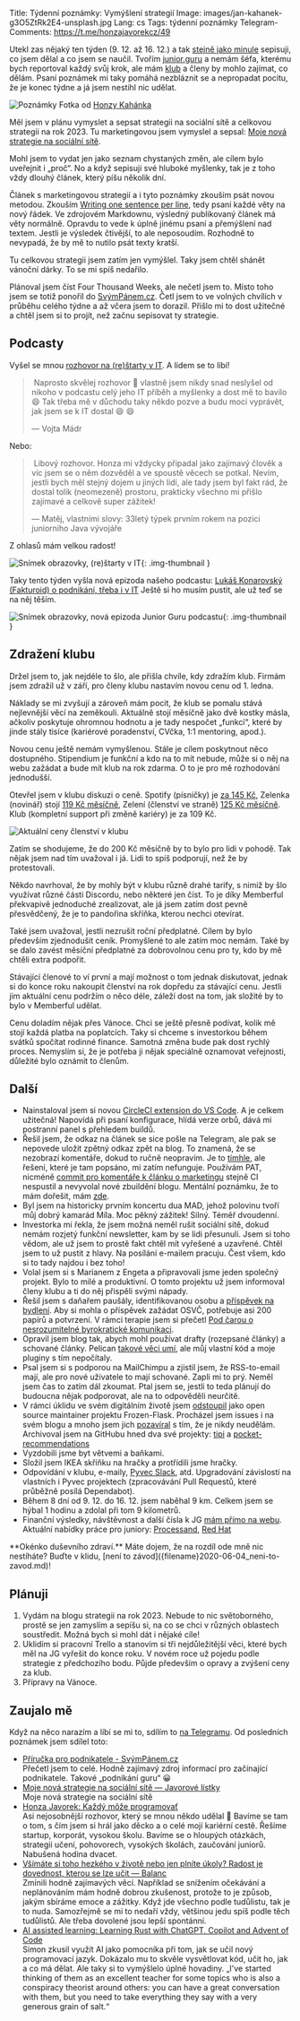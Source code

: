 Title: Týdenní poznámky: Vymýšlení strategií
Image: images/jan-kahanek-g3O5ZtRk2E4-unsplash.jpg
Lang: cs
Tags: týdenní poznámky
Telegram-Comments: https://t.me/honzajavorekcz/49


Utekl zas nějaký ten týden (9. 12. až 16. 12.) a tak [stejně jako minule]({filename}/2022-12-09_tydenni-poznamky-mentalni-a-digitalni-uklid.md) sepisuji, co jsem dělal a co jsem se naučil.
Tvořím [junior.guru](https://junior.guru/) a nemám šéfa, kterému bych reportoval každý svůj krok, ale mám [klub](https://junior.guru/club/) a členy by mohlo zajímat, co dělám.
Psaní poznámek mi taky pomáhá nezbláznit se a nepropadat pocitu, že je konec týdne a já jsem nestihl nic udělat.

![Poznámky]({static}/images/jan-kahanek-g3O5ZtRk2E4-unsplash.jpg)
Fotka od [Honzy Kahánka](https://unsplash.com/@honza_kahanek)


Měl jsem v plánu vymyslet a sepsat strategii na sociální sítě a celkovou strategii na rok 2023.
Tu marketingovou jsem vymyslel a sepsal: [Moje nová strategie na sociální sítě]({filename}2022-12-15_moje-nova-strategie-na-socialni-site.md).

Mohl jsem to vydat jen jako seznam chystaných změn, ale cílem bylo uveřejnit i „proč“.
No a když sepisuji své hluboké myšlenky, tak je z toho vždy dlouhý článek, který píšu několik dní.

Článek s marketingovou strategií a i tyto poznámky zkouším psát novou metodou.
Zkouším [Writing one sentence per line](https://sive.rs/1s), tedy psaní každé věty na nový řádek.
Ve zdrojovém Markdownu, výsledný publikovaný článek má věty normálně.
Opravdu to vede k úplně jinému psaní a přemýšlení nad textem.
Jestli je výsledek čtivější, to ale neposoudím.
Rozhodně to nevypadá, že by mě to nutilo psát texty kratší.

Tu celkovou strategii jsem zatím jen vymýšlel.
Taky jsem chtěl shánět vánoční dárky.
To se mi spíš nedařilo.

Plánoval jsem číst Four Thousand Weeks, ale nečetl jsem to.
Místo toho jsem se totiž ponořil do [SvýmPánem.cz](https://www.svympanem.cz/).
Četl jsem to ve volných chvílích v průběhu celého týdne a až včera jsem to dorazil.
Přišlo mi to dost užitečné a chtěl jsem si to projít, než začnu sepisovat ty strategie.


## Podcasty

Vyšel se mnou [rozhovor na (re)štarty v IT](https://restarty.dev/epizody/2022/honza-javorek-kazdy-moze-programovat/).
A lidem se to líbí!

> Naprosto skvělej rozhovor 🙂 vlastně jsem nikdy snad neslyšel od nikoho v podcastu celý jeho IT příběh a myšlenky a dost mě to bavilo 😄 Tak třeba mě v důchodu taky někdo pozve a budu moci vyprávět, jak jsem se k IT dostal 😄 😄
>
> — Vojta Mádr

Nebo:

> Libový rozhovor. Honza mi vždycky připadal jako zajímavý člověk a víc jsem se o něm dozvěděl a ve spoustě věcech se potkal. Nevím, jestli bych měl stejný dojem u jiných lidí, ale tady jsem byl fakt rád, že dostal tolik (neomezeně) prostoru, prakticky všechno mi přišlo zajímavé a celkově super zážitek!
>
> — Matěj, vlastními slovy: 33letý týpek prvním rokem na pozici juniorního Java vývojáře

Z ohlasů mám velkou radost!

![Snímek obrazovky, (re)štarty v IT]({static}/images/screenshot-2022-12-16-at-15-52-14-honza-javorek-kazdy-moze-programovat.png){: .img-thumbnail }

Taky tento týden vyšla nová epizoda našeho podcastu: [Lukáš Konarovský (Fakturoid) o podnikání, třeba i v IT](https://junior.guru/podcast/)
Ještě si ho musím pustit, ale už teď se na něj těším.

![Snímek obrazovky, nová epizoda Junior Guru podcastu]({static}/images/screenshot-2022-12-16-at-15-53-11.png){: .img-thumbnail }


## Zdražení klubu

Držel jsem to, jak nejdéle to šlo, ale přišla chvíle, kdy zdražím klub.
Firmám jsem zdražil už v září, pro členy klubu nastavím novou cenu od 1. ledna.

Náklady se mi zvyšují a zároveň mám pocit, že klub se pomalu stává nejlevnější věcí na zeměkouli.
Aktuálně stojí měsíčně jako dvě kostky másla, ačkoliv poskytuje ohromnou hodnotu a je tady nespočet „funkcí“, které by jinde stály tisíce (kariérové poradenství, CVčka, 1:1 mentoring, apod.).

Novou cenu ještě nemám vymyšlenou.
Stále je cílem poskytnout něco dostupného.
Stipendium je funkční a kdo na to mít nebude, může si o něj na webu zažádat a bude mít klub na rok zdarma.
O to je pro mě rozhodování jednodušší.

Otevřel jsem v klubu diskuzi o ceně.
Spotify (písničky) je [za 145 Kč](https://www.spotify.com/cz/premium/), Zelenka (novinář) stojí [119 Kč měsíčně](https://mimo-agendu.ghost.io/), Zelení (členství ve straně) [125 Kč měsíčně](https://pridejtese.zeleni.cz/).
Klub (kompletní support při změně kariéry) je za 109 Kč.

![Aktuální ceny členství v klubu]({static}/images/screenshot-2022-12-16-at-15-55-51.png)

Zatím se shodujeme, že do 200 Kč měsíčně by to bylo pro lidi v pohodě.
Tak nějak jsem nad tím uvažoval i já.
Lidi to spíš podporují, než že by protestovali.

Někdo navrhoval, že by mohly být v klubu různě drahé tarify, s nimiž by šlo využívat různé části Discordu, nebo některé jen číst.
To je díky Memberful překvapivě jednoduché zrealizovat, ale já jsem zatím dost pevně přesvědčený, že je to pandořina skříňka, kterou nechci otevírat.

Také jsem uvažoval, jestli nezrušit roční předplatné.
Cílem by bylo především zjednodušit ceník.
Promyšlené to ale zatím moc nemám.
Také by se dalo zavést měsíční předplatné za dobrovolnou cenu pro ty, kdo by mě chtěli extra podpořit.

Stávající členové to ví první a mají možnost o tom jednak diskutovat, jednak si do konce roku nakoupit členství na rok dopředu za stávající cenu.
Jestli jim aktuální cenu podržím o něco déle, záleží dost na tom, jak složité by to bylo v Memberful udělat.

Cenu doladím nějak přes Vánoce.
Chci se ještě přesně podívat, kolik mě stojí každá platba na poplatcích.
Taky si chceme s investorkou během svátků spočítat rodinné finance.
Samotná změna bude pak dost rychlý proces.
Nemyslím si, že je potřeba ji nějak speciálně oznamovat veřejnosti, důležité bylo oznámit to členům.


## Další

-   Nainstaloval jsem si novou [CircleCI extension do VS Code](https://marketplace.visualstudio.com/items?itemName=circleci.circleci).
    A je celkem užitečná!
    Napovídá při psaní konfigurace, hlídá verze orbů, dává mi postranní panel s přehledem buildů.
-   Řešil jsem, že odkaz na článek se sice pošle na Telegram, ale pak se nepovede uložit zpětný odkaz zpět na blog.
    To znamená, že se nezobrazí komentáře, dokud to ručně neopravím.
    Je to [tímhle](https://github.com/EndBug/add-and-commit#the-commit-from-the-action-is-not-triggering-ci), ale řešení, které je tam popsáno, mi zatím nefunguje.
    Používám PAT, nicméně [commit pro komentáře k článku o marketingu](https://github.com/honzajavorek/honzajavorek.cz/commit/742f969f9a34d8838a0e82d2ab8e48bcd9eb5c12) stejně CI nespustil a nevyvolal nové zbuildění blogu.
    Mentální poznámku, že to mám dořešit, mám [zde](https://github.com/honzajavorek/honzajavorek.cz/issues/219).
-   Byl jsem na historicky prvním koncertu dua MAD, jehož polovinu tvoří můj dobrý kamarád Míla.
    Moc pěkný zážitek!
    Silný.
    Téměř dvoudenní.
-   Investorka mi řekla, že jsem možná neměl rušit sociální sítě, dokud nemám rozjetý funkční newsletter, kam by se lidi přesunuli.
    Jsem si toho vědom, ale už jsem to prostě fakt chtěl mít vyřešené a uzavřené.
    Chtěl jsem to už pustit z hlavy.
    Na posílání e-mailem pracuju.
    Čest všem, kdo si to tady najdou i bez toho!
-   Volal jsem si s Marianem z Engeta a připravovali jsme jeden společný projekt.
    Bylo to milé a produktivní.
    O tomto projektu už jsem informoval členy klubu a ti do něj přispěli svými nápady.
-   Řešil jsem s daňařem paušály, identifikovanou osobu a [příspěvek na bydlení](https://www.mpsv.cz/-/prispevek-na-bydleni).
    Aby si mohla o příspěvek zažádat OSVČ, potřebuje asi 200 papírů a potvrzení.
    V rámci terapie jsem si přečetl [Pod čarou o nesrozumitelné byrokratické komunikaci](https://seznam-zpravy.u.mailkit.eu/mc/VVCVVPEP/ABODXQDXAGSNVGLJUP/CVLCWVLULEP).
-   Opravil jsem blog tak, abych mohl používat drafty (rozepsané články) a schované články.
    Pelican [takové věci umí](https://docs.getpelican.com/en/latest/content.html#publishing-drafts), ale můj vlastní kód a moje pluginy s tím nepočítaly.
-   Psal jsem si s podporou na MailChimpu a zjistil jsem, že RSS-to-email mají, ale pro nové uživatele to mají schované.
    Zapli mi to prý.
    Neměl jsem čas to zatím dál zkoumat.
    Ptal jsem se, jestli to teda plánují do budoucna nějak podporovat, ale na to odpověděli neurčitě.
-   V rámci úklidu ve svém digitálním životě jsem [odstoupil](https://github.com/Frozen-Flask/Frozen-Flask/pull/128) jako open source maintainer projektu Frozen-Flask.
    Procházel jsem issues i na svém blogu a mnoho jsem jich [pozavíral](https://github.com/honzajavorek/honzajavorek.cz/issues/8#issuecomment-1344789047) s tím, že je nikdy neudělám.
    Archivoval jsem na GitHubu hned dva své projekty: [tipi](https://github.com/honzajavorek/tipi) a [pocket-recommendations](https://github.com/honzajavorek/pocket-recommendations)
-   Vyzdobili jsme byt větvemi a baňkami.
-   Složil jsem IKEA skříňku na hračky a protřídili jsme hračky.
-   Odpovídání v klubu, e-maily, [Pyvec Slack](https://docs.pyvec.org/operations/support.html#sit-kontaktu), atd.
    Upgradování závislostí na vlastních i Pyvec projektech (zpracovávání Pull Requestů, které průběžně posílá Dependabot).
-   Během 8 dní od 9. 12. do 16. 12. jsem naběhal 9 km. Celkem jsem se hýbal 1 hodinu a zdolal při tom 9 kilometrů.
-   Finanční výsledky, návštěvnost a další čísla k JG [mám přímo na webu](https://junior.guru/open/).
    Aktuální nabídky práce pro juniory: [Processand](https://junior.guru/jobs/dbbb7bf406b3c33aeba36cae817919d44bfb368a08fb1b4899dba130/), [Red Hat](https://junior.guru/jobs/34fa3ec07892dd3ff64458e2ccbf12578e00860483427e9e7c4847bc/)


<div class="alert alert-warning" role="alert" markdown="1">
**Okénko duševního zdraví.**
Máte dojem, že na rozdíl ode mně nic nestíháte?
Buďte v klidu, [není to závod]({filename}2020-06-04_neni-to-zavod.md)!
</div>


## Plánuji

1.  Vydám na blogu strategii na rok 2023.
    Nebude to nic světoborného, prostě se jen zamyslím a sepíšu si, na co se chci v různých oblastech soustředit.
    Možná bych si mohl dát i nějaké cíle!
2.  Uklidím si pracovní Trello a stanovím si tři nejdůležitější věci, které bych měl na JG vyřešit do konce roku.
    V novém roce už pojedu podle strategie z předchozího bodu.
    Půjde především o opravy a zvýšení ceny za klub.
3.  Přípravy na Vánoce.


## Zaujalo mě

Když na něco narazím a líbí se mi to, sdílím to [na Telegramu](https://t.me/honzajavorekcz).
Od posledních poznámek jsem sdílel toto:

- [Příručka pro podnikatele - SvýmPánem.cz](https://www.svympanem.cz/)<br>Přečetl jsem to celé. Hodně zajímavý zdroj informací pro začínající podnikatele. Takové „podnikání guru“ 😀
- [Moje nová strategie na sociální sítě — Javorové lístky](https://honzajavorek.cz/blog/moje-nova-strategie-na-socialni-site/)<br>Moje nová strategie na sociální sítě
- [Honza Javorek: Každý môže programovať](https://restarty.dev/epizody/2022/honza-javorek-kazdy-moze-programovat/)<br>Asi nejosobnější rozhovor, který se mnou někdo udělal 🙂 Bavíme se tam o tom, s čím jsem si hrál jako děcko a o celé mojí kariérní cestě. Řešíme startup, korporát, vysokou školu. Bavíme se o hloupých otázkách, strategii učení, pohovorech, vysokých školách, zaučování juniorů. Nabušená hodina dvacet.
- [Všímáte si toho hezkého v životě nebo jen plníte úkoly? Radost je dovednost, kterou se lze učit — Balanc](https://www.mujrozhlas.cz/rapi/view/episode/be370e0c-762a-375e-9fa5-a78987c3907b)<br>Zmínili hodně zajímavých věcí. Například se snížením očekávání a neplánováním mám hodně dobrou zkušenost, protože to je způsob, jakým sbíráme emoce a zážitky. Když jde všechno podle tudůlistu, tak je to nuda. Samozřejmě se mi to nedaří vždy, většinou jedu spíš podle těch tudůlistů. Ale třeba dovolené jsou lepší spontánní.
- [AI assisted learning: Learning Rust with ChatGPT, Copilot and Advent of Code](https://simonwillison.net/2022/Dec/5/rust-chatgpt-copilot/?utm_source=hackernewsletter&utm_medium=email&utm_term=code)<br>Simon zkusil využít AI jako pomocníka při tom, jak se učil nový programovací jazyk. Dokázalo mu to skvěle vysvětlovat kód, učit ho, jak a co má dělat. Ale taky si to vymýšlelo úplné hovadiny. „I've started thinking of them as an excellent teacher for some topics who is also a conspiracy theorist around others: you can have a great conversation with them, but you need to take everything they say with a very generous grain of salt.“
